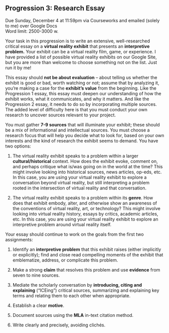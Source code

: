 ## Progression 3: Research Essay

Due Sunday, December 4 at 11:59pm via Courseworks and emailed (solely to me) over Google Docs  
Word limit: 2500-3000 w.						

Your task in this progression is to write an extensive, well-researched critical essay on a **virtual reality exhibit** that presents an **interpretive problem.** Your exhibit can be a virtual reality film, game, or experience. I have provided a list of possible virtual reality exhibits on our Google Site, but you are more than welcome to choose something not on the list. Just run it by me!

This essay should **not be about evaluation** – about telling us whether the exhibit is good or bad, worth watching or not; assume that by analyzing it, you’re making a case for the **exhibit’s value** from the beginning. Like the Progression 1 essay, this essay must deepen our understanding of how the exhibit works, what it communicates, and why it matters. And like the Progression 2 essay, it needs to do so by incorporating multiple sources. The added level of difficulty here is that you must conduct your own research to uncover sources relevant to your project.

You must gather **7-9 sources** that will illuminate your exhibit; these should be a mix of informational and intellectual sources. You must choose a research focus that will help you decide what to look for, based on your own interests and the kind of research the exhibit seems to demand. You have two options:

1. The virtual reality exhibit speaks to a problem within a larger **cultural/historical** context. How does the exhibit evoke, comment on, and perhaps critique what is/was going on in the world at the time? This might involve looking into historical sources, news articles, op-eds, etc. In this case, you are using your virtual reality exhibit to explore a conversation beyond virtual reality, but still interpreting a problem rooted in the intersection of virtual reality and that conversation.

2. The virtual reality exhibit speaks to a problem within its **genre**. How does that exhibit embody, alter, and otherwise show an awareness of the conventions of virtual reality, art, or technology? This might involve looking into virtual reality history, essays by critics, academic articles, etc. In this case, you are using your virtual reality exhibit to explore an interpretive problem around virtual reality itself.

Your essay should continue to work on the goals from the first two assignments:

1. Identify an **interpretive problem** that this exhibit raises (either implicitly or explicitly);
find and close read compelling moments of the exhibit that emblematize, address, or complicate this problem.

2. Make a strong **claim** that resolves this problem and use **evidence** from seven to nine sources.

3. Mediate the scholarly conversation by **introducing, citing and explaining** (“ICEing”) critical sources, summarizing and explaining key terms and relating them to each other when appropriate.

4. Establish a clear **motive**.

5. Document sources using the **MLA** in-text citation method.

6. Write clearly and precisely, avoiding clichés.
